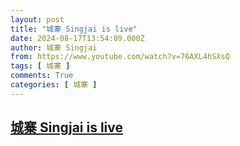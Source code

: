 ```yaml
---
layout: post
title: "城寨 Singjai is live"
date: 2024-08-17T13:54:09.000Z
author: 城寨 Singjai
from: https://www.youtube.com/watch?v=76AXL4hSXsQ
tags: [ 城寨 ]
comments: True
categories: [ 城寨 ]
---
```

<!--1723902849000-->
[城寨 Singjai is live](https://www.youtube.com/watch?v=76AXL4hSXsQ)
------

<div>

</div>
